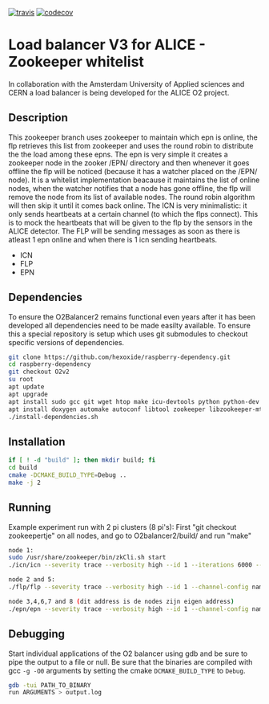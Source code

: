 [![travis](https://api.travis-ci.com/hexoxide/O2-Balancer2.svg?branch=zookeepertje)](https://travis-ci.com/hexoxide/O2-Balancer2) [![codecov](https://codecov.io/gh/hexoxide/O2-Balancer2/branch/zookeepertje/graph/badge.svg)](https://codecov.io/gh/hexoxide/O2-Balancer2)

# Load balancer V3 for ALICE - Zookeeper whitelist 
In collaboration with the Amsterdam University of Applied sciences and CERN a load balancer is being developed for the ALICE O2 project.

## Description
This zookeeper branch uses zookeeper to maintain which epn is online, the flp retrieves this list from zookeeper and uses the round robin to distribute the the load among these epns. The epn is very simple it creates a zookeeper node in the zooker /EPN/ directory and then whenever it goes offline the flp will be noticed (because it has a watcher placed on the /EPN/ node). It is a whitelist implementation beacause it maintains the list of online nodes, when the watcher notifies that a node has gone offline, the flp will remove the node from its list of available nodes. The round robin algorithm will then skip it until it comes back online.
The ICN is very minimalistic: it only sends heartbeats at a certain channel (to which the flps connect). This is to mock the heartbeats that will be given to the flp by the sensors in the ALICE detector. 
The FLP will be sending messages as soon as there is atleast 1 epn online and when there is 1 icn sending heartbeats.

* ICN
* FLP
* EPN

## Dependencies
To ensure the O2Balancer2 remains functional even years after it has been developed all dependencies need to be made easilty available. To ensure this a special repository is setup which uses git submodules to checkout specific versions of dependencies.

```bash
git clone https://github.com/hexoxide/raspberry-dependency.git
cd raspberry-dependency
git checkout O2v2
su root
apt update
apt upgrade
apt install sudo gcc git wget htop make icu-devtools python python-dev ant libcppunit-dev 
apt install doxygen automake autoconf libtool zookeeper libzookeeper-mt-dev
./install-dependencies.sh
```

## Installation

```bash
if [ ! -d "build" ]; then mkdir build; fi
cd build
cmake -DCMAKE_BUILD_TYPE=Debug ..
make -j 2
```

## Running
Example experiment run with 2 pi clusters (8 pi's):
First "git checkout zookeepertje" on all nodes, and go to O2balancer2/build/ and run "make"
```bash
node 1:
sudo /usr/share/zookeeper/bin/zkCli.sh start
./icn/icn --severity trace --verbosity high --id 1 --iterations 6000 --rate 200 --channel-config name=broadcast,type=pub,method=bind,rateLogging=0,address=tcp://*:5005

node 2 and 5:
./flp/flp --severity trace --verbosity high --id 1 --channel-config name=broadcast,type=sub,method=connect,rateLogging=1,address=tcp://192.168.1.1:5005

node 3,4,6,7 and 8 (dit address is de nodes zijn eigen address)
./epn/epn --severity trace --verbosity high --id 1 --channel-config name=1,type=pull,method=bind,address=tcp://192.168.1.x:5555,rateLogging=1

```

## Debugging
Start individual applications of the O2 balancer using gdb and be sure to pipe the output to a file or null. Be sure that the binaries are compiled with gcc `-g -O0` arguments by setting the cmake `DCMAKE_BUILD_TYPE` to `Debug`.

```bash
gdb -tui PATH_TO_BINARY
run ARGUMENTS > output.log
```
